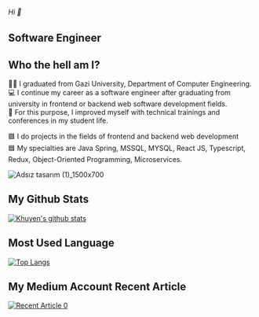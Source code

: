 ###### Hi  👋

## Software Engineer

## Who the hell am I?

:woman_student: I graduated from Gazi University, Department of Computer Engineering.
<br>
:computer: I continue my career as a software engineer after graduating from university in frontend or backend web software development fields.
<br>
:book: For this purpose, I improved myself with technical trainings and conferences in my student life.
<br>

:purple_square: I do projects in the fields of frontend and backend web development
<br>
:blue_square: My specialties are  Java Spring, MSSQL, MYSQL, React JS, Typescript, Redux, Object-Oriented Programming, Microservices.

![Adsız tasarım (1)_1500x700](https://user-images.githubusercontent.com/76771500/134709128-12006b51-633a-40ff-803e-338632ef90bf.jpg)


## My Github Stats

[![Khuyen's github stats](https://github-readme-stats.vercel.app/api?username=iremsamur&count_private=true&show_icons=true&theme=radical&hide_rank=false)](https://github.com/iremsamur/github-readme-stats)

## Most Used Language

[![Top Langs](https://github-readme-stats.vercel.app/api/top-langs/?username=iremsamur)](https://github.com/iremsamur/github-readme-stats)
## My Medium Account Recent Article

<a target="_blank" href="https://github-readme-medium-recent-article.vercel.app/medium/@iremsamur/0"><img src="https://github-readme-medium-recent-article.vercel.app/medium/@iremsamur/0" alt="Recent Article 0">

